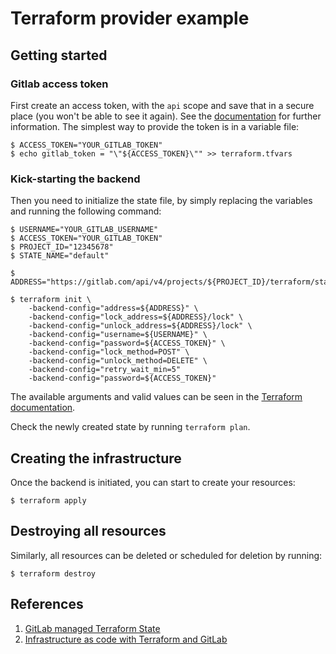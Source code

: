 # Terraform provider example

## Getting started

### Gitlab access token

First create an access token, with the `api` scope and save that in a secure place (you won't be able to see it again). See the [documentation](https://docs.gitlab.com/ee/user/profile/personal_access_tokens.html) for further information.
The simplest way to provide the token is in a variable file:

```shell
$ ACCESS_TOKEN="YOUR_GITLAB_TOKEN"
$ echo gitlab_token = "\"${ACCESS_TOKEN}\"" >> terraform.tfvars
```

### Kick-starting the backend

Then you need to initialize the state file, by simply replacing the variables and running the following command:

```shell
$ USERNAME="YOUR_GITLAB_USERNAME"
$ ACCESS_TOKEN="YOUR_GITLAB_TOKEN"
$ PROJECT_ID="12345678"
$ STATE_NAME="default"

$ ADDRESS="https://gitlab.com/api/v4/projects/${PROJECT_ID}/terraform/state/${STATE_NAME}"

$ terraform init \
    -backend-config="address=${ADDRESS}" \
    -backend-config="lock_address=${ADDRESS}/lock" \
    -backend-config="unlock_address=${ADDRESS}/lock" \
    -backend-config="username=${USERNAME}" \
    -backend-config="password=${ACCESS_TOKEN}" \
    -backend-config="lock_method=POST" \
    -backend-config="unlock_method=DELETE" \
    -backend-config="retry_wait_min=5"
    -backend-config="password=${ACCESS_TOKEN}"
```

The available arguments and valid values can be seen in the [Terraform documentation](https://www.terraform.io/docs/language/settings/backends/http.html#configuration-variables).

Check the newly created state by running `terraform plan`.

## Creating the infrastructure

Once the backend is initiated, you can start to create your resources:

```shell
$ terraform apply
```

## Destroying all resources

Similarly, all resources can be deleted or scheduled for deletion by running:

```shell
$ terraform destroy
```

## References

1. [GitLab managed Terraform State](https://docs.gitlab.com/ee/user/infrastructure/terraform_state.html)
2. [Infrastructure as code with Terraform and GitLab](https://docs.gitlab.com/ee/user/infrastructure/index.html)
